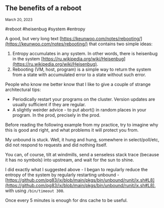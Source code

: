 ## The benefits of a reboot
<sup> March 20, 2023 </sup>

#reboot #heisenbug #system #entropy

A good, but very long text [https://keunwoo.com/notes/rebooting/](https://keunwoo.com/notes/rebooting/) that contains two simple ideas:
1. Entropy accumulates in any system. In other words, there is heisenbug in the system [https://ru.wikipedia.org/wiki/Heisenbug](https://ru.wikipedia.org/wiki/Heisenbug).
2. Rebooting (VM, host, program) is a simple way to return the system from a state with accumulated error to a state without such error.

People who know me better know that I like to give a couple of strange architectural tips:
* Periodically restart your programs on the cluster. Version updates are usually sufficient if they are regular.
* A slightly weirder advice - to put abort() in random places in your program. In the prod, precisely in the prod.

Before reading the following example from my practice, try to imagine why this is good and right, and what problems it will protect you from.

My unbound is stuck. Well, it hung and hung, somewhere in select/poll/etc, did not respond to requests and did nothing itself.

You can, of course, tilt at windmills, send a senseless stack trace (because it has no symbols) into upstream, and wait for the sun to shine.

I did exactly what I suggested above - I began to regularly reduce the entropy of the system by regularly restarting unbound -
[https://github.com/pg83/ix/blob/main/pkgs/bin/unbound/runit/ix.sh#L8](https://github.com/pg83/ix/blob/main/pkgs/bin/unbound/runit/ix.sh#L8), with using `/bin/timeout 300`.

Once every 5 minutes is enough for dns cache to be useful.
